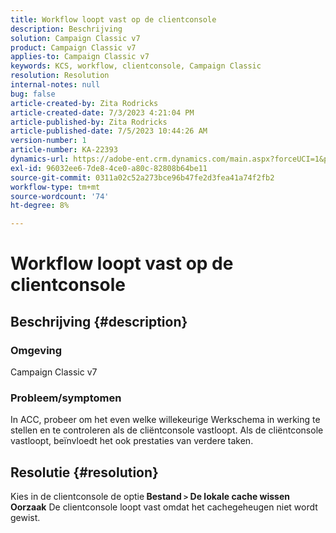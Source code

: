 ```yaml
---
title: Workflow loopt vast op de clientconsole
description: Beschrijving
solution: Campaign Classic v7
product: Campaign Classic v7
applies-to: Campaign Classic v7
keywords: KCS, workflow, clientconsole, Campaign Classic
resolution: Resolution
internal-notes: null
bug: false
article-created-by: Zita Rodricks
article-created-date: 7/3/2023 4:21:04 PM
article-published-by: Zita Rodricks
article-published-date: 7/5/2023 10:44:26 AM
version-number: 1
article-number: KA-22393
dynamics-url: https://adobe-ent.crm.dynamics.com/main.aspx?forceUCI=1&pagetype=entityrecord&etn=knowledgearticle&id=2477b499-bd19-ee11-8f6e-6045bd006268
exl-id: 96032ee6-7de8-4ce0-a80c-82808b64be11
source-git-commit: 0311a02c52a273bce96b47fe2d3fea41a74f2fb2
workflow-type: tm+mt
source-wordcount: '74'
ht-degree: 8%

---
```


# Workflow loopt vast op de clientconsole

## Beschrijving {#description}


### <b>Omgeving </b>

Campaign Classic v7

### <b>Probleem/symptomen</b>

In ACC, probeer om het even welke willekeurige Werkschema in werking te stellen en te controleren als de cliëntconsole vastloopt. Als de cliëntconsole vastloopt, beïnvloedt het ook prestaties van verdere taken.






## Resolutie {#resolution}


Kies in de clientconsole de optie<b> Bestand `>`  De lokale cache wissen</b>
<b>Oorzaak</b>
De clientconsole loopt vast omdat het cachegeheugen niet wordt gewist.
